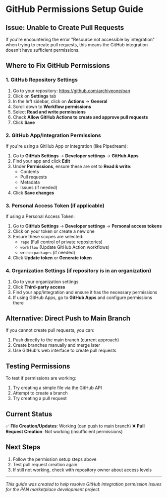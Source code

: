 # GitHub Permissions Setup Guide

## Issue: Unable to Create Pull Requests

If you're encountering the error "Resource not accessible by integration" when trying to create pull requests, this means the GitHub integration doesn't have sufficient permissions.

## Where to Fix GitHub Permissions

### 1. GitHub Repository Settings
1. Go to your repository: https://github.com/archiveone/pan
2. Click on **Settings** tab
3. In the left sidebar, click on **Actions** → **General**
4. Scroll down to **Workflow permissions**
5. Select **Read and write permissions**
6. Check **Allow GitHub Actions to create and approve pull requests**
7. Click **Save**

### 2. GitHub App/Integration Permissions
If you're using a GitHub App or integration (like Pipedream):

1. Go to **GitHub Settings** → **Developer settings** → **GitHub Apps**
2. Find your app and click **Edit**
3. Under **Permissions**, ensure these are set to **Read & write**:
   - Contents
   - Pull requests
   - Metadata
   - Issues (if needed)
4. Click **Save changes**

### 3. Personal Access Token (if applicable)
If using a Personal Access Token:

1. Go to **GitHub Settings** → **Developer settings** → **Personal access tokens**
2. Click on your token or create a new one
3. Ensure these scopes are selected:
   - `repo` (Full control of private repositories)
   - `workflow` (Update GitHub Action workflows)
   - `write:packages` (if needed)
4. Click **Update token** or **Generate token**

### 4. Organization Settings (if repository is in an organization)
1. Go to your organization settings
2. Click **Third-party access**
3. Find your app/integration and ensure it has the necessary permissions
4. If using GitHub Apps, go to **GitHub Apps** and configure permissions there

## Alternative: Direct Push to Main Branch

If you cannot create pull requests, you can:
1. Push directly to the main branch (current approach)
2. Create branches manually and merge later
3. Use GitHub's web interface to create pull requests

## Testing Permissions

To test if permissions are working:
1. Try creating a simple file via the GitHub API
2. Attempt to create a branch
3. Try creating a pull request

## Current Status

✅ **File Creation/Updates**: Working (can push to main branch)
❌ **Pull Request Creation**: Not working (insufficient permissions)

## Next Steps

1. Follow the permission setup steps above
2. Test pull request creation again
3. If still not working, check with repository owner about access levels

---

*This guide was created to help resolve GitHub integration permission issues for the PAN marketplace development project.*